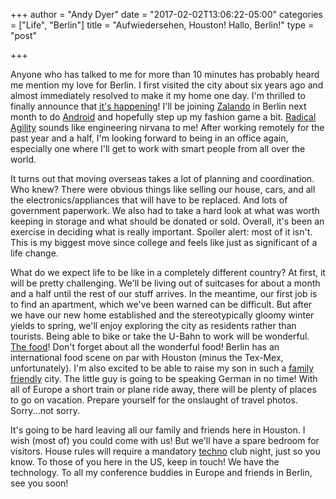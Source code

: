 +++
author = "Andy Dyer"
date = "2017-02-02T13:06:22-05:00"
categories = ["Life", "Berlin"]
title = "Aufwiedersehen, Houston! Hallo, Berlin!"
type = "post"

+++

Anyone who has talked to me for more than 10 minutes has probably heard me mention my love for Berlin. I first visited the city about six years ago and almost immediately resolved to make it my home one day. I'm thrilled to finally announce that [it's happening](https://media.giphy.com/media/rl0FOxdz7CcxO/giphy.gif)! I'll be joining [Zalando](https://tech.zalando.com/) in Berlin next month to do [Android](https://play.google.com/store/apps/details?id=de.zalando.mobile&hl=en) and hopefully step up my fashion game a bit. [Radical Agility](http://www.redherring.com/features/radical-agility-zalando-tech-become-berlins-hottest-engineering-ticket/) sounds like engineering nirvana to me! After working remotely for the past year and a half, I'm looking forward to being in an office again, especially one where I'll get to work with smart people from all over the world.

It turns out that moving overseas takes a lot of planning and coordination. Who knew? There were obvious things like selling our house, cars, and all the electronics/appliances that will have to be replaced. And lots of government paperwork. We also had to take a hard look at what was worth keeping in storage and what should be donated or sold. Overall, it's been an exercise in deciding what is really important. Spoiler alert: most of it isn't. This is my biggest move since college and feels like just as significant of a life change.

What do we expect life to be like in a completely different country? At first, it will be pretty challenging. We'll be living out of suitcases for about a month and a half until the rest of our stuff arrives. In the meantime, our first job is to find an apartment, which we've been warned can be difficult. But after we have our new home established and the stereotypically gloomy winter yields to spring, we'll enjoy exploring the city as residents rather than tourists. Being able to bike or take the U-Bahn to work will be wonderful. [The food](http://berlinfoodstories.com/)! Don't forget about all the wonderful food! Berlin has an international food scene on par with Houston (minus the Tex-Mex, unfortunately). I'm also excited to be able to raise my son in such a [family friendly](https://www.theguardian.com/travel/2017/jan/26/berlin-city-breaks-with-kids-family-holidays-germany) city. The little guy is going to be speaking German in no time! With all of Europe a short train or plane ride away, there will be plenty of places to go on vacation. Prepare yourself for the onslaught of travel photos. Sorry...not sorry.

It's going to be hard leaving all our family and friends here in Houston. I wish (most of) you could come with us! But we'll have a spare bedroom for visitors. House rules will require a mandatory [techno](https://soundcloud.com/refracted-music/refracted-closing-tresor-031216-snippet) club night, just so you know. To those of you here in the US, keep in touch! We have the technology. To all my conference buddies in Europe and friends in Berlin, see you soon!
